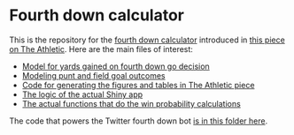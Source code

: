 # Fourth down calculator

This is the repository for the [fourth down calculator](https://rbsdm.com/stats/fourth_calculator) introduced in [this piece on The Athletic](https://theathletic.com/2144214/2020/10/28/nfl-fourth-down-decisions-the-math-behind-the-leagues-new-aggressiveness/). Here are the main files of interest:

* [Model for yards gained on fourth down go decision](https://github.com/guga31bb/fourth_calculator/blob/main/R/_go_for_it_model.R)
* [Modeling punt and field goal outcomes](https://github.com/guga31bb/fourth_calculator/blob/main/R/punts.R)
* [Code for generating the figures and tables in The Athletic piece](https://github.com/guga31bb/fourth_calculator/blob/main/R/_the_athletic_post.R)
* [The logic of the actual Shiny app](https://github.com/guga31bb/fourth_calculator/blob/main/app.R)
* [The actual functions that do the win probability calculations](https://github.com/guga31bb/fourth_calculator/blob/main/R/helpers.R)

The code that powers the Twitter fourth down bot [is in this folder here](https://github.com/guga31bb/fourth_calculator/tree/main/bot).